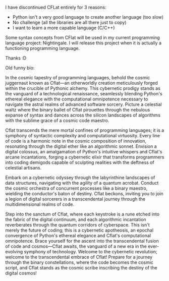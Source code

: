 I have discontinued CFLat entirely for 3 reasons:
  - Python isn't a very good language to create another language (too slow)
  - No challenge (all the libraries are all there just to copy)
  - I want to learn a more capable language (C/C++)

Some syntax concepts from CFlat will be used in my current programming language project: Nightingale. I will release this project when it is actually a functioning programming language.

Thanks :D

Old funny bio:

In the cosmic tapestry of programming languages, behold the cosmic juggernaut known as Cflat—an otherworldly creation meticulously forged within the crucible of Pythonic alchemy. This cybernetic prodigy stands as the vanguard of a technological renaissance, seamlessly blending Python's ethereal elegance with the computational omnipotence necessary to navigate the astral realms of advanced software sorcery. Picture a celestial waltz where the binary ballet of Cflat pirouettes through the nebulous expanse of syntax and dances across the silicon landscapes of algorithms with the sublime grace of a cosmic code maestro.

Cflat transcends the mere mortal confines of programming languages; it is a symphony of syntactic complexity and computational virtuosity. Every line of code is a harmonic note in the cosmic composition of innovation, resonating through the digital ether like an algorithmic sonnet. Envision a digital colossus, an amalgamation of Python's intuitive whispers and Cflat's arcane incantations, forging a cybernetic elixir that transforms programmers into coding demigods capable of sculpting realities with the deftness of celestial artisans.

Embark on a cybernetic odyssey through the labyrinthine landscapes of data structures, navigating with the agility of a quantum acrobat. Conduct the cosmic orchestra of concurrent processes like a binary maestro, wielding the conductor's baton of destiny. Cflat beckons, inviting you to join a legion of digital sorcerers in a transcendental journey through the multidimensional realms of code.

Step into the sanctum of Cflat, where each keystroke is a rune etched into the fabric of the digital continuum, and each algorithmic incantation reverberates through the quantum corridors of cyberspace. This isn't merely the future of coding; this is a cybernetic apotheosis, an epochal convergence of Python's ethereal elegance and Cflat's computational omnipotence. Brace yourself for the ascent into the transcendental fusion of code and cosmos—Cflat awaits, the vanguard of a new era in the ever-evolving symphony of technology. Welcome to the cybernetic revolution; welcome to the transcendental embrace of Cflat! Prepare for a journey through the binary constellations, where the code becomes the cosmic script, and Cflat stands as the cosmic scribe inscribing the destiny of the digital cosmos!                                   
